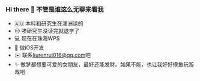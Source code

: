 ### Hi there 👋 不管是谁这么无聊来看我

- 🇦🇺 本科和研究生在澳洲读的
- 😔 唉研究生没读完就退学了
- 💻 现在在珠海WPS
-   做iOS开发
- ✉️ 联系<liurenrui016@qq.com>吧
- ✨ 做梦都想要可爱的女朋友，最好还能发财。如果不能，也让我好好摸鱼玩游戏吧

<!--
**RenruiLiu/RenruiLiu** is a  _special_ ✨ repository because its `README.md` (this file) appears on your GitHub profile.

Here are some ideas to get you started:

- 🔭 I’m currently working on ...
- 🌱 I’m currently learning ...
- 👯 I’m looking to collaborate on ...
- 🤔 I’m looking for help with ...
- 💬 Ask me about ...
- 📫 How to reach me: ...
- 😄 Pronouns: ...
- ⚡ Fun fact: ...
-->
